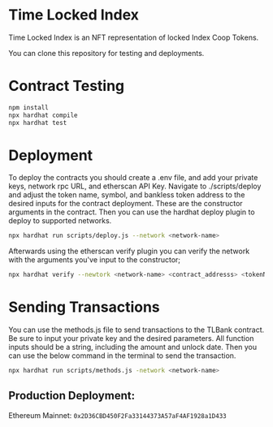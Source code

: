 # Time Locked Index

Time Locked Index is an NFT representation of locked Index Coop Tokens.

You can clone this repository for testing and deployments. 

# Contract Testing
``` bash
npm install
npx hardhat compile
npx hardhat test
```

# Deployment
To deploy the contracts you should create a .env file, and add your private keys, network rpc URL, and etherscan API Key. 
Navigate to ./scripts/deploy and adjust the token name, symbol, and bankless token address to the desired inputs for the contract deployment. These are the constructor arguments in the contract. 
Then you can use the hardhat deploy plugin to deploy to supported networks. 

``` bash
npx hardhat run scripts/deploy.js --network <network-name>
```

Afterwards using the etherscan verify plugin you can verify the network with the arguments you've input to the constructor; 

``` bash
npx hardhat verify --newtork <network-name> <contract_addresss> <tokenName> <tokenSymbol> <indexTokenAddress>
```

# Sending Transactions
You can use the methods.js file to send transactions to the TLBank contract. Be sure to input your private key and the desired parameters. All function inputs should be a string, including the amount and unlock date. 
Then you can use the below command in the terminal to send the transaction.  

``` bash
npx hardhat run scripts/methods.js -network <network-name>
```

## Production Deployment: 

Ethereum Mainnet: `0x2D36CBD450F2Fa33144373A57aF4AF1928a1D433`